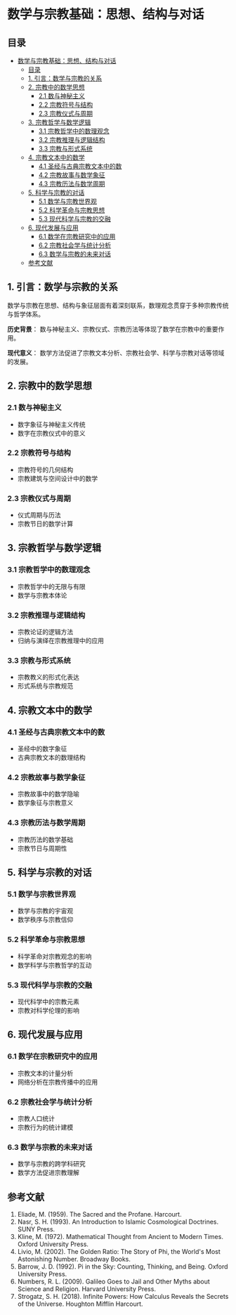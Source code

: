 # 数学与宗教基础：思想、结构与对话

## 目录

- [数学与宗教基础：思想、结构与对话](#数学与宗教基础思想结构与对话)
  - [目录](#目录)
  - [1. 引言：数学与宗教的关系](#1-引言数学与宗教的关系)
  - [2. 宗教中的数学思想](#2-宗教中的数学思想)
    - [2.1 数与神秘主义](#21-数与神秘主义)
    - [2.2 宗教符号与结构](#22-宗教符号与结构)
    - [2.3 宗教仪式与周期](#23-宗教仪式与周期)
  - [3. 宗教哲学与数学逻辑](#3-宗教哲学与数学逻辑)
    - [3.1 宗教哲学中的数理观念](#31-宗教哲学中的数理观念)
    - [3.2 宗教推理与逻辑结构](#32-宗教推理与逻辑结构)
    - [3.3 宗教与形式系统](#33-宗教与形式系统)
  - [4. 宗教文本中的数学](#4-宗教文本中的数学)
    - [4.1 圣经与古典宗教文本中的数](#41-圣经与古典宗教文本中的数)
    - [4.2 宗教故事与数学象征](#42-宗教故事与数学象征)
    - [4.3 宗教历法与数学周期](#43-宗教历法与数学周期)
  - [5. 科学与宗教的对话](#5-科学与宗教的对话)
    - [5.1 数学与宗教世界观](#51-数学与宗教世界观)
    - [5.2 科学革命与宗教思想](#52-科学革命与宗教思想)
    - [5.3 现代科学与宗教的交融](#53-现代科学与宗教的交融)
  - [6. 现代发展与应用](#6-现代发展与应用)
    - [6.1 数学在宗教研究中的应用](#61-数学在宗教研究中的应用)
    - [6.2 宗教社会学与统计分析](#62-宗教社会学与统计分析)
    - [6.3 数学与宗教的未来对话](#63-数学与宗教的未来对话)
  - [参考文献](#参考文献)

## 1. 引言：数学与宗教的关系

数学与宗教在思想、结构与象征层面有着深刻联系，数理观念贯穿于多种宗教传统与哲学体系。

**历史背景**：
数与神秘主义、宗教仪式、宗教历法等体现了数学在宗教中的重要作用。

**现代意义**：
数学方法促进了宗教文本分析、宗教社会学、科学与宗教对话等领域的发展。

## 2. 宗教中的数学思想

### 2.1 数与神秘主义

- 数字象征与神秘主义传统
- 数字在宗教仪式中的意义

### 2.2 宗教符号与结构

- 宗教符号的几何结构
- 宗教建筑与空间设计中的数学

### 2.3 宗教仪式与周期

- 仪式周期与历法
- 宗教节日的数学计算

## 3. 宗教哲学与数学逻辑

### 3.1 宗教哲学中的数理观念

- 宗教哲学中的无限与有限
- 数学与宗教本体论

### 3.2 宗教推理与逻辑结构

- 宗教论证的逻辑方法
- 归纳与演绎在宗教推理中的应用

### 3.3 宗教与形式系统

- 宗教教义的形式化表达
- 形式系统与宗教规范

## 4. 宗教文本中的数学

### 4.1 圣经与古典宗教文本中的数

- 圣经中的数字象征
- 古典宗教文本的数理结构

### 4.2 宗教故事与数学象征

- 宗教故事中的数学隐喻
- 数学象征与宗教意义

### 4.3 宗教历法与数学周期

- 宗教历法的数学基础
- 宗教节日与周期性

## 5. 科学与宗教的对话

### 5.1 数学与宗教世界观

- 数学与宗教的宇宙观
- 数学秩序与宗教信仰

### 5.2 科学革命与宗教思想

- 科学革命对宗教观念的影响
- 数学科学与宗教哲学的互动

### 5.3 现代科学与宗教的交融

- 现代科学中的宗教元素
- 宗教对科学伦理的影响

## 6. 现代发展与应用

### 6.1 数学在宗教研究中的应用

- 宗教文本的计量分析
- 网络分析在宗教传播中的应用

### 6.2 宗教社会学与统计分析

- 宗教人口统计
- 宗教行为的统计建模

### 6.3 数学与宗教的未来对话

- 数学与宗教的跨学科研究
- 数学方法促进宗教理解

## 参考文献

1. Eliade, M. (1959). The Sacred and the Profane. Harcourt.
2. Nasr, S. H. (1993). An Introduction to Islamic Cosmological Doctrines. SUNY Press.
3. Kline, M. (1972). Mathematical Thought from Ancient to Modern Times. Oxford University Press.
4. Livio, M. (2002). The Golden Ratio: The Story of Phi, the World's Most Astonishing Number. Broadway Books.
5. Barrow, J. D. (1992). Pi in the Sky: Counting, Thinking, and Being. Oxford University Press.
6. Numbers, R. L. (2009). Galileo Goes to Jail and Other Myths about Science and Religion. Harvard University Press.
7. Strogatz, S. H. (2018). Infinite Powers: How Calculus Reveals the Secrets of the Universe. Houghton Mifflin Harcourt.
